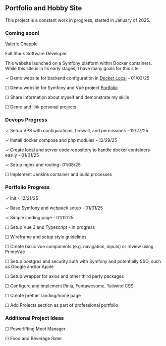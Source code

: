 ## Portfolio and Hobby Site

This project is a constant work in progress, started in January of 2025.

### Coming soon!

Valerie Chapple

Full Stack Software Developer


This website launched on a Symfony platform within Docker containers. While this site is in its early stages, I have many goals for this site.

&#x2713; Demo website for backend configuration in [Docker Local](https://github.com/vchapple17/dockerlocal) - 01/03/25


&#x2610; Demo website for Symfony and Vue project [Portfolio](https://github.com/vchapple17/portfolio)


&#x2610; Share information about myself and demonstrate my skills


&#x2610; Demo and link personal projects



### Devops Progress

&#x2713; Setup VPS with configurations, firewall, and permissions - 12/27/25


&#x2713; Install docker compose and php modules - 12/29/25


&#x2713; Create local and server code repository to handle docker containers easily - 01/01/25


&#x2713; Setup nginx and routing- 01/08/25


&#x2610; Implement Jenkins container and build processes



### Portfolio Progress

&#x2713; Init - 12/21/25

&#x2713; Base Symfony and webpack setup - 01/01/25

&#x2713; Simple landing page - 01/12/25

&#x2610; Setup Vue 3 and Typescript - In progress

&#x2610; Wireframe and setup style guidelines

&#x2610; Create basic vue components (e.g. navigation, inputs) or review using PrimeVue

&#x2610; Setup postgres and security auth with Symfony and potentially SSO, such as Google and/or Apple

&#x2610; Setup wrapper for axios and other third party packages

&#x2610; Configure and implement Pinia, Fontawesome, Tailwind CSS

&#x2610; Create prettier landing/home page

&#x2610; Add Projects section as part of professional portfolio


### Additional Project Ideas

&#x2610; Powerlifting Meet Manager

&#x2610; Food and Beverage Rater
